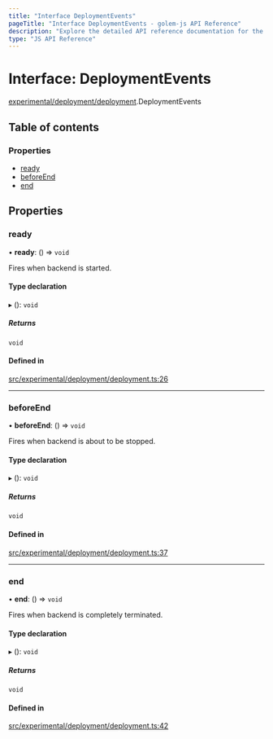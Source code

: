 ```yaml
---
title: "Interface DeploymentEvents"
pageTitle: "Interface DeploymentEvents - golem-js API Reference"
description: "Explore the detailed API reference documentation for the Interface DeploymentEvents within the golem-js SDK for the Golem Network."
type: "JS API Reference"
---
```

# Interface: DeploymentEvents

[experimental/deployment/deployment](../modules/experimental_deployment_deployment).DeploymentEvents

## Table of contents

### Properties

- [ready](experimental_deployment_deployment.DeploymentEvents#ready)
- [beforeEnd](experimental_deployment_deployment.DeploymentEvents#beforeend)
- [end](experimental_deployment_deployment.DeploymentEvents#end)

## Properties

### ready

• **ready**: () => `void`

Fires when backend is started.

#### Type declaration

▸ (): `void`

##### Returns

`void`

#### Defined in

[src/experimental/deployment/deployment.ts:26](https://github.com/golemfactory/golem-js/blob/ed1cf1df/src/experimental/deployment/deployment.ts#L26)

___

### beforeEnd

• **beforeEnd**: () => `void`

Fires when backend is about to be stopped.

#### Type declaration

▸ (): `void`

##### Returns

`void`

#### Defined in

[src/experimental/deployment/deployment.ts:37](https://github.com/golemfactory/golem-js/blob/ed1cf1df/src/experimental/deployment/deployment.ts#L37)

___

### end

• **end**: () => `void`

Fires when backend is completely terminated.

#### Type declaration

▸ (): `void`

##### Returns

`void`

#### Defined in

[src/experimental/deployment/deployment.ts:42](https://github.com/golemfactory/golem-js/blob/ed1cf1df/src/experimental/deployment/deployment.ts#L42)
